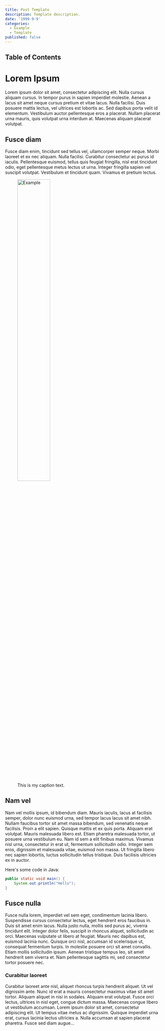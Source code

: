 ```yaml
---
title: Post Template
description: Template description.
date: '1999-9-9'
categories:
  - Example
  - Template
published: false
---
```


## Table of Contents

# Lorem Ipsum

Lorem ipsum dolor sit amet, consectetur adipiscing elit. Nulla cursus aliquam cursus. In tempor purus in sapien imperdiet molestie. Aenean a lacus sit amet neque cursus pretium et vitae lacus. Nulla facilisi. Duis posuere mattis lectus, vel ultrices est lobortis ac. Sed dapibus porta velit id elementum. Vestibulum auctor pellentesque eros a placerat. Nullam placerat urna mauris, quis volutpat urna interdum at. Maecenas aliquam placerat volutpat.

## Fusce diam

Fusce diam enim, tincidunt sed tellus vel, ullamcorper semper neque. Morbi laoreet et ex nec aliquam. Nulla facilisi. Curabitur consectetur ac purus id iaculis. Pellentesque euismod, tellus quis feugiat fringilla, nisl erat tincidunt odio, eget pellentesque metus lectus ut urna. Integer fringilla sapien vel suscipit volutpat. Vestibulum et tincidunt quam. Vivamus et pretium lectus.

<figure>
  <img src="/icon.png" alt="Example" style="width: 50%;"/>
  <figcaption>This is my caption text.</figcaption>
</figure>

## Nam vel

Nam vel mollis ipsum, id bibendum diam. Mauris iaculis, lacus at facilisis semper, dolor nunc euismod urna, sed tempor lacus lacus sit amet nibh. Nullam faucibus tortor sit amet massa bibendum, sed venenatis neque facilisis. Proin a elit sapien. Quisque mattis et ex quis porta. Aliquam erat volutpat. Mauris malesuada libero est. Etiam pharetra malesuada tortor, ut posuere urna vestibulum eu. Nam id sem a elit finibus maximus. Vivamus nisl urna, consectetur in erat ut, fermentum sollicitudin odio. Integer sem eros, dignissim et malesuada vitae, euismod non massa. Ut fringilla libero nec sapien lobortis, luctus sollicitudin tellus tristique. Duis facilisis ultricies ex in auctor.

Here's some code in Java:
```java
public static void main() {
	System.out.println("Hello");
}
```

## Fusce nulla

Fusce nulla lorem, imperdiet vel sem eget, condimentum lacinia libero. Suspendisse cursus consectetur lectus, eget hendrerit eros faucibus in. Duis sit amet enim lacus. Nulla justo nulla, mollis sed purus ac, viverra tincidunt elit. Integer dolor felis, suscipit in rhoncus aliquet, sollicitudin ac orci. Maecenas vulputate ut libero at feugiat. Mauris nec dapibus est, euismod lacinia nunc. Quisque orci nisl, accumsan id scelerisque ut, consequat fermentum turpis. In molestie posuere orci sit amet convallis. Etiam mollis sollicitudin ipsum. Aenean tristique tempus leo, sit amet hendrerit sem viverra et. Nam pellentesque sagittis mi, sed consectetur tortor posuere nec.

### Curabitur laoreet

Curabitur laoreet ante nisl, aliquet rhoncus turpis hendrerit aliquet. Ut vel dignissim ante. Nunc id erat a mauris consectetur maximus vitae sit amet tortor. Aliquam aliquet in nisi in sodales. Aliquam erat volutpat. Fusce orci lectus, ultrices in nisl eget, congue dictum massa. Maecenas congue libero ut vestibulum accumsan. Lorem ipsum dolor sit amet, consectetur adipiscing elit. Ut tempus vitae metus ac dignissim. Quisque imperdiet urna erat, cursus lacinia lectus ultricies a. Nulla accumsan at sapien placerat pharetra. Fusce sed diam augue...
